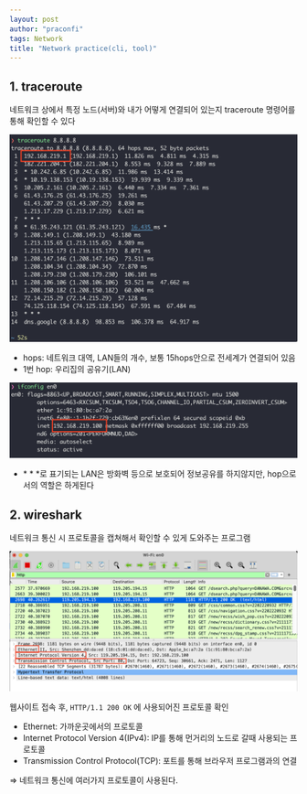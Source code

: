 ```yaml
---
layout: post
author: "praconfi"
tags: Network
title: "Network practice(cli, tool)"
---
```



## 1. traceroute

네트워크 상에서 특정 노드(서버)와 내가 어떻게 연결되어 있는지 traceroute 명령어를 통해 확인할 수 있다  

![Untitled](../assets/imgs/2021-04-04/traceroute.png)

- hops: 네트워크 대역, LAN들의 개수, 보통 15hops안으로 전세계가 연결되어 있음  
- 1번 hop: 우리집의 공유기(LAN)  

![Untitled](../assets/imgs/2021-04-04/ifconfig.png)

- \* \* \*로 표기되는 LAN은 방화벽 등으로 보호되어 정보공유를 하지않지만, hop으로서의 역할은 하게된다  

## 2. wireshark

네트워크 통신 시 프로토콜을 캡쳐해서 확인할 수 있게 도와주는 프로그램  

![Untitled](../assets/imgs/2021-04-04/wireshark.png)

웹사이트 접속 후, `HTTP/1.1 200 OK` 에 사용되어진 프로토콜 확인  

- Ethernet: 가까운곳에서의 프로토콜  
- Internet Protocol Version 4(IPv4): IP를 통해 먼거리의 노드로 갈때 사용되는 프로토콜  
- Transmission Control Protocol(TCP): 포트를 통해 브라우저 프로그램과의 연결  

⇒ 네트워크 통신에 여러가지 프로토콜이 사용된다.  
